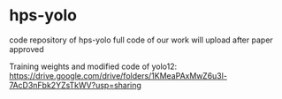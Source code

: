 # hps-yolo
code repository of hps-yolo
full code of our work will upload after paper approved

Training weights and modified code of yolo12:
https://drive.google.com/drive/folders/1KMeaPAxMwZ6u3l-7AcD3nFbk2YZsTkWV?usp=sharing
